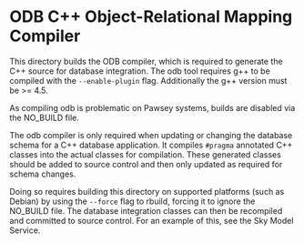 # ODB C++ Object-Relational Mapping Compiler

This directory builds the ODB compiler, which is required to generate the C++
source for database integration. The odb tool requires g++ to be compiled with
the `--enable-plugin` flag. Additionally the g++ version must be >= 4.5.

As compiling odb is problematic on Pawsey systems, builds are disabled via the
NO_BUILD file.

The odb compiler is only required when updating or changing the database schema
for a C++ database application. It compiles `#pragma` annotated C++ classes into
the actual classes for compilation. These generated classes should be added to
source control and then only updated as required for schema changes.

Doing so requires building this directory on supported platforms (such as
Debian) by using the `--force` flag to rbuild, forcing it to ignore the NO_BUILD
file. The database integration classes can then be recompiled and committed to
source control. For an example of this, see the Sky Model Service.
